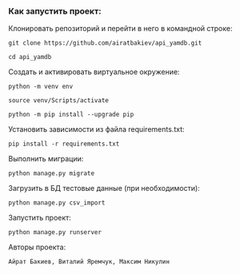 ### Как запустить проект:

Клонировать репозиторий и перейти в него в командной строке:

```
git clone https://github.com/airatbakiev/api_yamdb.git
```

```
cd api_yamdb
```

Cоздать и активировать виртуальное окружение:

```
python -m venv env
```

```
source venv/Scripts/activate
```

```
python -m pip install --upgrade pip
```

Установить зависимости из файла requirements.txt:

```
pip install -r requirements.txt
```

Выполнить миграции:

```
python manage.py migrate
```

Загрузить в БД тестовые данные (при необходимости):

```
python manage.py csv_import
```

Запустить проект:

```
python manage.py runserver
```

Авторы проекта:

```
Айрат Бакиев, Виталий Яремчук, Максим Никулин
```